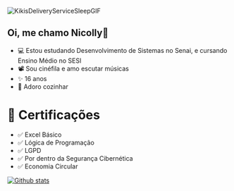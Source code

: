 ![KikisDeliveryServiceSleepGIF](https://github.com/user-attachments/assets/c3915de0-170a-4c1f-9d93-ec55074c72f5)
## Oi, me chamo Nicolly👋

- 💻 Estou estudando Desenvolvimento de Sistemas no Senai, e cursando Ensino Médio no SESI
- 📽️ Sou cinéfila e amo escutar músicas
- ✨ 16 anos
- 🍳 Adoro cozinhar

# 📜 Certificações
- ✅ Excel Básico
- ✅ Lógica de Programação
- ✅ LGPD
- ✅ Por dentro da Segurança Cibernética
- ✅ Economia Circular
  
[![Github stats](https://github-readme-stats.vercel.app/api?username=nicollycruzbarbosa&show_icons=true&theme=radical)](https://github.com/anuraghazra/github-readme-stats)
